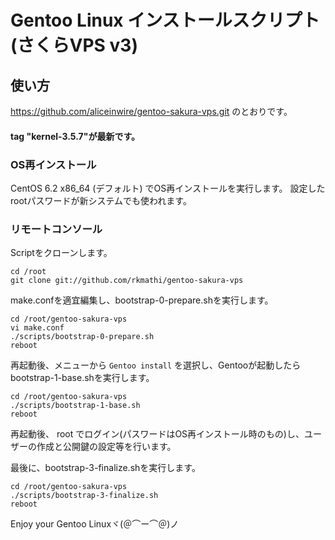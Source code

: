 # Gentoo Linux インストールスクリプト (さくらVPS v3)

## 使い方

https://github.com/aliceinwire/gentoo-sakura-vps.git のとおりです。

#### tag "kernel-3.5.7"が最新です。


### OS再インストール

CentOS 6.2 x86_64 (デフォルト) でOS再インストールを実行します。
設定したrootパスワードが新システムでも使われます。

### リモートコンソール

Scriptをクローンします。

    cd /root
    git clone git://github.com/rkmathi/gentoo-sakura-vps

make.confを適宜編集し、bootstrap-0-prepare.shを実行します。

    cd /root/gentoo-sakura-vps
    vi make.conf
    ./scripts/bootstrap-0-prepare.sh
    reboot

再起動後、メニューから `Gentoo install` を選択し、Gentooが起動したらbootstrap-1-base.shを実行します。

    cd /root/gentoo-sakura-vps
    ./scripts/bootstrap-1-base.sh
    reboot

再起動後、 root でログイン(パスワードはOS再インストール時のもの)し、ユーザーの作成と公開鍵の設定等を行います。

最後に、bootstrap-3-finalize.shを実行します。

    cd /root/gentoo-sakura-vps
    ./scripts/bootstrap-3-finalize.sh
    reboot

Enjoy your Gentoo Linuxヾ(＠⌒ー⌒＠)ノ
